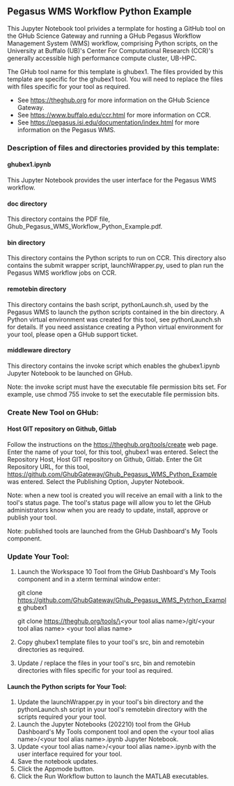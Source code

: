 ## Pegasus WMS Workflow Python Example

This Jupyter Notebook tool privides a termplate for hosting a GitHub tool on the GHub Science Gateway and running a GHub Pegasus Workflow Management System (WMS) workflow, comprising Python scripts, on the University at Buffalo (UB)'s Center For Computational Research (CCR)'s generally accessible high performance compute cluster, UB-HPC.

The GHub tool name for this template is ghubex1. The files provided by this template are specific for the ghubex1 tool. You will need to replace the files with files specific for your tool as required.

- See https://theghub.org for more information on the GHub Science Gateway.<br /> 
- See https://www.buffalo.edu/ccr.html for more information on CCR.<br />
- See https://pegasus.isi.edu/documentation/index.html for more information on the Pegasus WMS.<br /> 

### Description of files and directories provided by this template:

#### ghubex1.ipynb

This Jupyter Notebook provides the user interface for the Pegasus WMS workflow.

#### doc directory

This directory contains the PDF file, Ghub_Pegasus_WMS_Workflow_Python_Example.pdf.

#### bin directory

This directory contains the Python scripts to run on CCR. This directory also contains the submit wrapper script, launchWrapper.py, used to plan run the Pegasus WMS workflow jobs on CCR.

#### remotebin directory

This directory contains the bash script, pythonLaunch.sh, used by the Pegasus WMS to launch the python scripts contained in the bin directory. A Python virtual environment was created for this tool, see pythonLaunch.sh for details. If you need assistance creating a Python virtual environment for your tool, please open a GHub support ticket.

#### middleware directory

This directory contains the invoke script which enables the ghubex1.ipynb Jupyter Notebook to be launched on GHub.

Note: the invoke script must have the executable file permission bits set. For example, use chmod 755 invoke to set the executable file permission bits.

### Create New Tool on GHub:

#### Host GIT repository on Github, Gitlab

Follow the instructions on the https://theghub.org/tools/create web page.  Enter the name of your tool, for this tool, ghubex1 was entered. Select the Repository Host, Host GIT repository on Github, Gitlab. Enter the Git Repository URL, for this tool, https://github.com/GhubGateway/Ghub_Pegasus_WMS_Python_Example was entered. Select the Publishing Option, Jupyter Notebook. 

Note: when a new tool is created you will receive an email with a link to the tool's status page. The tool's status page will allow you to let the GHub administrators know when you are ready to update, install, approve or publish your tool.

Note: published tools are launched from the GHub Dashboard's My Tools component.

### Update Your Tool:

1) Launch the Workspace 10 Tool from the GHub Dashboard's My Tools component and in a xterm terminal window enter:

	git clone https://github.com/GhubGateway/Ghub_Pegasus_WMS_Pytrhon_Example ghubex1

	git clone https://theghub.org/tools/\<your tool alias name\>/git/\<your tool alias name\> \<your tool alias name\>

2) Copy ghubex1 template files to your tool's src, bin and remotebin directories as required.

3) Update / replace the files in your tool's src, bin and remotebin directories with files specific for your tool as required.

#### Launch the Python scripts for Your Tool:

1) Update the launchWrapper.py in your tool's bin directory and the pythonLaunch.sh script in your tool's remotebin directory with the scripts required your your tool.
2) Launch the Jupyter Notebooks (202210) tool from the GHub Dashboard's My Tools component tool and open the \<your tool alias name\>/\<your tool alias name\>.ipynb Jupyter Notebook.
3) Update \<your tool alias name\>/\<your tool alias name\>.ipynb with the user interface required for your tool.
4) Save the notebook updates.
5) Click the Appmode button.
6) Click the Run Workflow button to launch the MATLAB executables.
